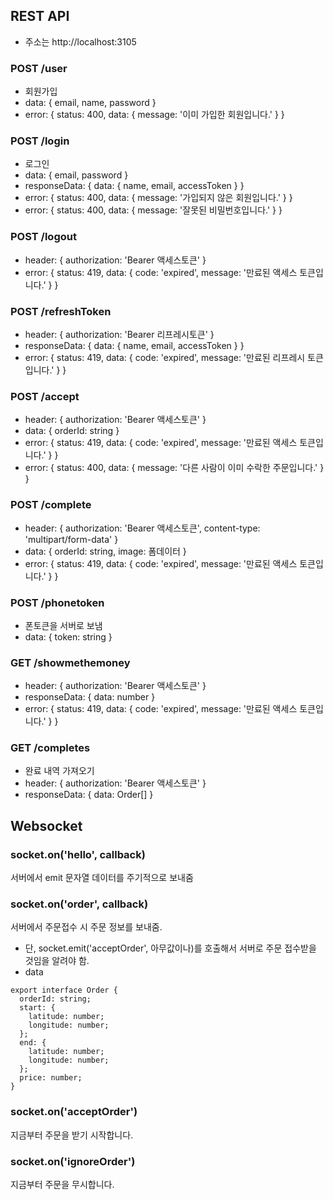 
## REST API
- 주소는 http://localhost:3105
### POST /user
- 회원가입
- data: { email, name, password }
- error: { status: 400, data: { message: '이미 가입한 회원입니다.' } }
### POST /login
- 로그인
- data: { email, password }
- responseData: { data: { name, email, accessToken } }
- error: { status: 400, data: { message: '가입되지 않은 회원입니다.' } }
- error: { status: 400, data: { message: '잘못된 비밀번호입니다.' } }
### POST /logout
- header: { authorization: 'Bearer 액세스토큰' }
- error: { status: 419, data: { code: 'expired', message: '만료된 액세스 토큰입니다.' } }
### POST /refreshToken
- header: { authorization: 'Bearer 리프레시토큰' }
- responseData: { data: { name, email, accessToken } }
- error: { status: 419, data: { code: 'expired', message: '만료된 리프레시 토큰입니다.' } }
### POST /accept
- header: { authorization: 'Bearer 액세스토큰' }
- data: { orderId: string }
- error: { status: 419, data: { code: 'expired', message: '만료된 액세스 토큰입니다.' } }
- error: { status: 400, data: { message: '다른 사람이 이미 수락한 주문입니다.' } }
### POST /complete
- header: { authorization: 'Bearer 액세스토큰', content-type: 'multipart/form-data' }
- data: { orderId: string, image: 폼데이터 }
- error: { status: 419, data: { code: 'expired', message: '만료된 액세스 토큰입니다.' } }
### POST /phonetoken
- 폰토큰을 서버로 보냄
- data: { token: string }
### GET /showmethemoney
- header: { authorization: 'Bearer 액세스토큰' }
- responseData: { data: number }
- error: { status: 419, data: { code: 'expired', message: '만료된 액세스 토큰입니다.' } }
### GET /completes
- 완료 내역 가져오기
- header: { authorization: 'Bearer 액세스토큰' }
- responseData: { data: Order[] }

## Websocket
### socket.on('hello', callback)
서버에서 emit 문자열 데이터를 주기적으로 보내줌

### socket.on('order', callback)
서버에서 주문접수 시 주문 정보를 보내줌.
- 단, socket.emit('acceptOrder', 아무값이나)를 호출해서 서버로 주문 접수받을 것임을 알려야 함.
- data
```
export interface Order {
  orderId: string;
  start: {
    latitude: number;
    longitude: number;
  };
  end: {
    latitude: number;
    longitude: number;
  };
  price: number;
}
```
### socket.on('acceptOrder')
지금부터 주문을 받기 시작합니다.
### socket.on('ignoreOrder')
지금부터 주문을 무시합니다.
